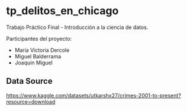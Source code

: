 # tp_delitos_en_chicago
Trabajo Práctico Final - Introducción a la ciencia de datos. 

Participantes del proyecto: 
* Maria Victoria Dercole
* Miguel Balderrama
* Joaquin Miguel


## Data Source
https://www.kaggle.com/datasets/utkarshx27/crimes-2001-to-present?resource=download
